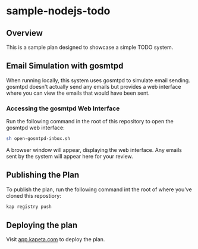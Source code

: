 # sample-nodejs-todo

## Overview

This is a sample plan designed to showcase a simple TODO system.

## Email Simulation with gosmtpd

When running locally, this system uses gosmtpd to simulate email sending. gosmtpd doesn't actually send any emails but provides a web interface where you can view the emails that would have been sent.

### Accessing the gosmtpd Web Interface

Run the following command in the root of this repository to open the gosmtpd web interface:

```bash
sh open-gosmtpd-inbox.sh
```

A browser window will appear, displaying the web interface. Any emails sent by the system will appear here for your review.

## Publishing the Plan

To publish the plan, run the following command int the root of where you've cloned this repostiory:

```bash
kap registry push
```

## Deploying the plan

Visit [app.kapeta.com](https://app.kapeta.com/deployments) to deploy the plan.
